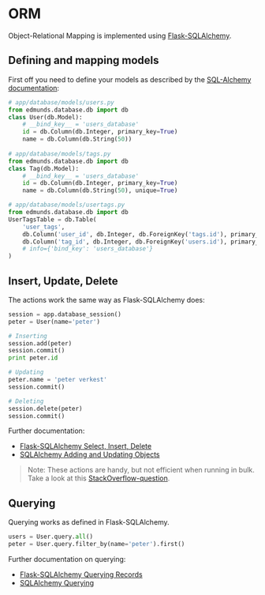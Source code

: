 
# ORM

Object-Relational Mapping is implemented using
[Flask-SQLAlchemy](http://flask-sqlalchemy.pocoo.org/).


## Defining and mapping models

First off you need to define your models as described by the
[SQL-Alchemy documentation](http://flask-sqlalchemy.pocoo.org/):

```python
# app/database/models/users.py
from edmunds.database.db import db
class User(db.Model):
    # __bind_key__ = 'users_database'
    id = db.Column(db.Integer, primary_key=True)
    name = db.Column(db.String(50))
                   
# app/database/models/tags.py
from edmunds.database.db import db
class Tag(db.Model):
    # __bind_key__ = 'users_database'
    id = db.Column(db.Integer, primary_key=True)
    name = db.Column(db.String(50), unique=True)

# app/database/models/usertags.py
from edmunds.database.db import db
UserTagsTable = db.Table(
    'user_tags',
    db.Column('user_id', db.Integer, db.ForeignKey('tags.id'), primary_key=True),
    db.Column('tag_id', db.Integer, db.ForeignKey('users.id'), primary_key=True),
    # info={'bind_key': 'users_database'}
)
```


## Insert, Update, Delete

The actions work the same way as Flask-SQLAlchemy does:
```python
session = app.database_session()
peter = User(name='peter')

# Inserting
session.add(peter)
session.commit()
print peter.id

# Updating
peter.name = 'peter verkest'
session.commit()

# Deleting
session.delete(peter)
session.commit()
```

Further documentation:

* [Flask-SQLAlchemy Select, Insert, Delete](http://flask-sqlalchemy.pocoo.org/2.1/queries)
* [SQLAlchemy Adding and Updating Objects](http://docs.sqlalchemy.org/en/latest/orm/tutorial.html#adding-and-updating-objects)

> Note: These actions are handy, but not efficient when running in bulk.
> Take a look at this [StackOverflow-question](https://stackoverflow.com/questions/270879/efficiently-updating-database-using-sqlalchemy-orm).


## Querying

Querying works as defined in Flask-SQLAlchemy.

```python
users = User.query.all()
peter = User.query.filter_by(name='peter').first()
```

Further documentation on querying:

* [Flask-SQLAlchemy Querying Records](http://flask-sqlalchemy.pocoo.org/2.1/queries/#querying-records)
* [SQLAlchemy Querying](http://docs.sqlalchemy.org/en/latest/orm/tutorial.html#querying)
